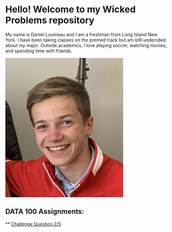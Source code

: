 # Hello! Welcome to my Wicked Problems repository

My name is Daniel Loumeau and I am a freshman from Long Island New York. I have been taking classes on the premed track but am still undecided about my major. Outside academics, I love playing soccer, watching movies, and spending time with friends. 

![](https://raw.githubusercontent.com/dloumeau/data100repository/main/DCE3E354-E882-4A16-87BF-6553F6261001_1_201_a.jpeg)

## DATA 100 Assignments:
** [Challenge Question 2/5](https://raw.githubusercontent.com/dloumeau/data100repository/main/A%20Person's%20path%20between%20homes.png)
